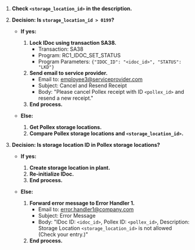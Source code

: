 1. **Check `<storage_location_id>` in the description.**

2. **Decision: Is `storage_location_id > 0199`?**
   - **If yes:**
     1. **Lock IDoc using transaction SA38.**
        - Transaction: SA38
        - Program: RC1_IDOC_SET_STATUS
        - Program Parameters: `{"IDOC_ID": "<idoc_id>", "STATUS": "LKD"}`
     2. **Send email to service provider.**
        - Email to: employee3@serviceprovider.com
        - Subject: Cancel and Resend Receipt
        - Body: "Please cancel Pollex receipt with ID `<pollex_id>` and resend a new receipt."
     3. **End process.**

   - **Else:**
     1. **Get Pollex storage locations.**
     2. **Compare Pollex storage locations and `<storage_location_id>`.**

3. **Decision: Is storage location ID in Pollex storage locations?**
   - **If yes:**
     1. **Create storage location in plant.**
     2. **Re-initialize IDoc.**
     3. **End process.**

   - **Else:**
     1. **Forward error message to Error Handler 1.**
        - Email to: error.handler1@company.com
        - Subject: Error Message
        - Body: "IDoc ID: `<idoc_id>`, Pollex ID: `<pollex_id>`, Description: Storage Location `<storage_location_id>` is not allowed (Check your entry.)"
     2. **End process.**